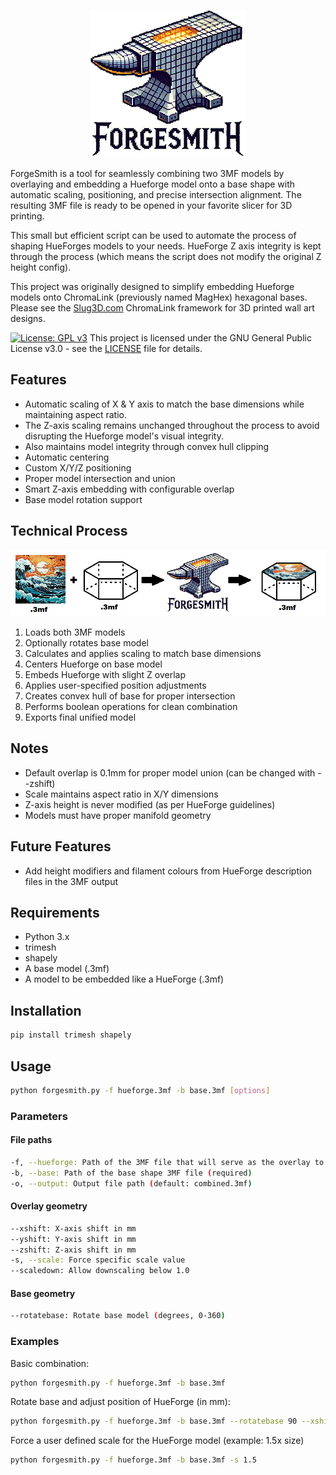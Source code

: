 <p align="center">
  <img src="img\forgesmith_logo_white_small_v2.gif" alt="ForgeSmith Logo">
</p>

ForgeSmith is a tool for seamlessly combining two 3MF models by overlaying and embedding a Hueforge model onto a base shape with automatic scaling, positioning, and precise intersection alignment. The resulting 3MF file is ready to be opened in your favorite slicer for 3D printing. 

This small but efficient script can be used to automate the process of shaping HueForges models to your needs. HueForge Z axis integrity is kept through the process (which means the script does not modify the original Z height config).

This project was originally designed to simplify embedding Hueforge models onto ChromaLink (previously named MagHex) hexagonal bases. Please see the [Slug3D.com](https://www.slug3d.com) ChromaLink framework for 3D printed wall art designs.

[![License: GPL v3](https://img.shields.io/badge/License-GPLv3-blue.svg)](https://www.gnu.org/licenses/gpl-3.0)
This project is licensed under the GNU General Public License v3.0 - see the [LICENSE](LICENSE) file for details.

## Features
- Automatic scaling of X & Y axis to match the base dimensions while maintaining aspect ratio.
- The Z-axis scaling remains unchanged throughout the process to avoid disrupting the Hueforge model's visual integrity.
- Also maintains model integrity through convex hull clipping
- Automatic centering
- Custom X/Y/Z positioning
- Proper model intersection and union
- Smart Z-axis embedding with configurable overlap
- Base model rotation support

## Technical Process
<p align="center">
  <img src="img/process.png" alt="Process">
</p>

1. Loads both 3MF models
2. Optionally rotates base model
3. Calculates and applies scaling to match base dimensions
4. Centers Hueforge on base model
5. Embeds Hueforge with slight Z overlap
6. Applies user-specified position adjustments
7. Creates convex hull of base for proper intersection
8. Performs boolean operations for clean combination
9. Exports final unified model

## Notes
- Default overlap is 0.1mm for proper model union (can be changed with --zshift)
- Scale maintains aspect ratio in X/Y dimensions
- Z-axis height is never modified (as per HueForge guidelines)
- Models must have proper manifold geometry

## Future Features
- Add height modifiers and filament colours from HueForge description files in the 3MF output

## Requirements
- Python 3.x
- trimesh
- shapely
- A base model (.3mf)
- A model to be embedded like a HueForge (.3mf)

## Installation
```bash
pip install trimesh shapely
```

## Usage
```bash
python forgesmith.py -f hueforge.3mf -b base.3mf [options]
```

### Parameters
#### File paths
```bash
-f, --hueforge: Path of the 3MF file that will serve as the overlay to be embedded to the base (required)
-b, --base: Path of the base shape 3MF file (required)
-o, --output: Output file path (default: combined.3mf)
```

#### Overlay geometry
```bash
--xshift: X-axis shift in mm
--yshift: Y-axis shift in mm
--zshift: Z-axis shift in mm
-s, --scale: Force specific scale value
--scaledown: Allow downscaling below 1.0
```

#### Base geometry
```bash
--rotatebase: Rotate base model (degrees, 0-360)
```

### Examples
Basic combination:
```bash
python forgesmith.py -f hueforge.3mf -b base.3mf
```

Rotate base and adjust position of HueForge (in mm):
```bash
python forgesmith.py -f hueforge.3mf -b base.3mf --rotatebase 90 --xshift 5 --zshift 0.5
```

Force a user defined scale for the HueForge model (example: 1.5x size)
```bash
python forgesmith.py -f hueforge.3mf -b base.3mf -s 1.5
```